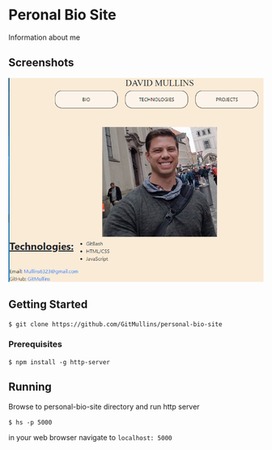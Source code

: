 # Peronal Bio Site
Information about me

## Screenshots
![image of my personal site](https://raw.githubusercontent.com/GitMullins/personal-bio-site/master/Screenshot.png)

## Getting Started
```
$ git clone https://github.com/GitMullins/personal-bio-site
```
### Prerequisites
```
$ npm install -g http-server
```
## Running
Browse to personal-bio-site directory and run http server  
```
$ hs -p 5000
```

in your web browser navigate to `localhost: 5000`